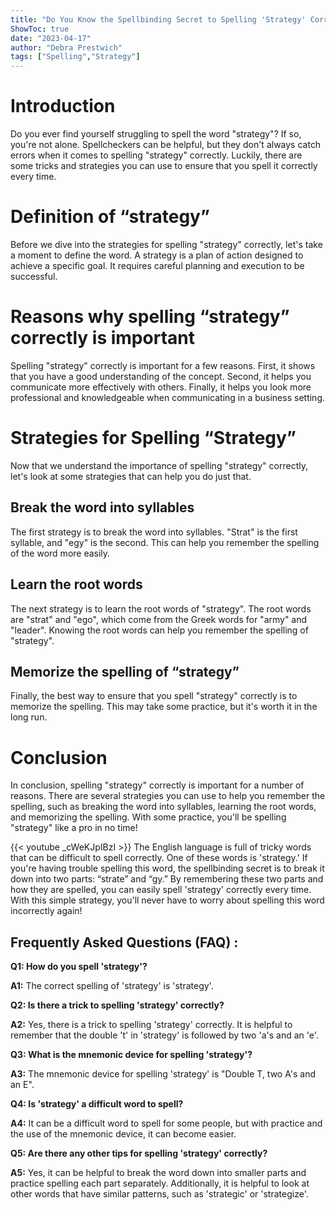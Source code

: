 ```yaml
---
title: "Do You Know the Spellbinding Secret to Spelling 'Strategy' Correctly?"
ShowToc: true 
date: "2023-04-17"
author: "Debra Prestwich" 
tags: ["Spelling","Strategy"]
---
```

# Introduction

Do you ever find yourself struggling to spell the word "strategy"? If so, you're not alone. Spellcheckers can be helpful, but they don't always catch errors when it comes to spelling "strategy" correctly. Luckily, there are some tricks and strategies you can use to ensure that you spell it correctly every time. 

# Definition of “strategy”

Before we dive into the strategies for spelling "strategy" correctly, let's take a moment to define the word. A strategy is a plan of action designed to achieve a specific goal. It requires careful planning and execution to be successful. 

# Reasons why spelling “strategy” correctly is important

Spelling "strategy" correctly is important for a few reasons. First, it shows that you have a good understanding of the concept. Second, it helps you communicate more effectively with others. Finally, it helps you look more professional and knowledgeable when communicating in a business setting. 

# Strategies for Spelling “Strategy” 

Now that we understand the importance of spelling "strategy" correctly, let's look at some strategies that can help you do just that. 

## Break the word into syllables

The first strategy is to break the word into syllables. "Strat" is the first syllable, and "egy" is the second. This can help you remember the spelling of the word more easily. 

## Learn the root words

The next strategy is to learn the root words of "strategy". The root words are "strat" and "ego", which come from the Greek words for "army" and "leader". Knowing the root words can help you remember the spelling of "strategy". 

## Memorize the spelling of “strategy”

Finally, the best way to ensure that you spell "strategy" correctly is to memorize the spelling. This may take some practice, but it's worth it in the long run. 

# Conclusion

In conclusion, spelling "strategy" correctly is important for a number of reasons. There are several strategies you can use to help you remember the spelling, such as breaking the word into syllables, learning the root words, and memorizing the spelling. With some practice, you'll be spelling "strategy" like a pro in no time!

{{< youtube _cWeKJpIBzI >}} 
The English language is full of tricky words that can be difficult to spell correctly. One of these words is 'strategy.' If you're having trouble spelling this word, the spellbinding secret is to break it down into two parts: “strate” and “gy.” By remembering these two parts and how they are spelled, you can easily spell 'strategy' correctly every time. With this simple strategy, you'll never have to worry about spelling this word incorrectly again!

## Frequently Asked Questions (FAQ) :
**Q1: How do you spell 'strategy'?**

**A1:** The correct spelling of 'strategy' is 'strategy'.

**Q2: Is there a trick to spelling 'strategy' correctly?**

**A2:** Yes, there is a trick to spelling 'strategy' correctly. It is helpful to remember that the double 't' in 'strategy' is followed by two 'a's and an 'e'.

**Q3: What is the mnemonic device for spelling 'strategy'?**

**A3:** The mnemonic device for spelling 'strategy' is "Double T, two A's and an E".

**Q4: Is 'strategy' a difficult word to spell?**

**A4:** It can be a difficult word to spell for some people, but with practice and the use of the mnemonic device, it can become easier.

**Q5: Are there any other tips for spelling 'strategy' correctly?**

**A5:** Yes, it can be helpful to break the word down into smaller parts and practice spelling each part separately. Additionally, it is helpful to look at other words that have similar patterns, such as 'strategic' or 'strategize'.





